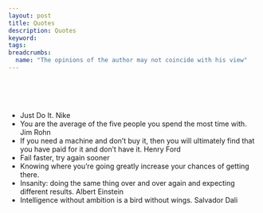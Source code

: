 ```yaml
---
layout: post
title: Quotes
description: Quotes
keyword:
tags:
breadcrumbs:
  name: "The opinions of the author may not coincide with his view"
---
```


<br><br><br>

 - Just Do It. Nike
 - You are the average of the five people you spend the most time with. Jim Rohn
 - If you need a machine and don’t buy it, then you will ultimately find that you have paid for it and don’t have it. Henry Ford
 - Fail faster, try again sooner
 - Knowing where you’re going greatly increase your chances of getting there.
 - Insanity: doing the same thing over and over again and expecting different results. Albert Einstein
 - Intelligence without ambition is a bird without wings. Salvador Dali